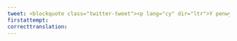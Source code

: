 ```yaml
---
tweet: <blockquote class="twitter-tweet"><p lang="cy" dir="ltr">Y penwythnos hwn roedd tîm bêl-droed Cymru fod i chwarae eu gem gyntaf ym Mhencampwriaeth Ewros 2020 yn Baku! <br><br>Dyma Ian Gwyn Hughes yn sôn am beth mae gohirio&#39;r bencampwriaeth wedi golygu i Gymdeithas Bêl-droed Cymru ⚽🏴󠁧󠁢󠁷󠁬󠁳󠁿<a href="https://twitter.com/FAWales?ref_src=twsrc%5Etfw">@FAWales</a> <a href="https://t.co/iFBEewGXjC">pic.twitter.com/iFBEewGXjC</a></p>&mdash; Heno 🏴󠁧󠁢󠁷󠁬󠁳󠁿 (@HenoS4C) <a href="https://twitter.com/HenoS4C/status/1271144494826762241?ref_src=twsrc%5Etfw">June 11, 2020</a></blockquote> <script async src="https://platform.twitter.com/widgets.js" charset="utf-8"></script>
firstattempt: 
correcttranslation: 
---
```









